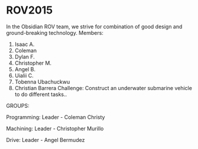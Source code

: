 # ROV2015

In the Obsidian ROV team, we strive for combination of good design and ground-breaking technology.
Members:

1. Isaac A.
2. Coleman 
3. Dylan F.
4. Christopher M.
5. Angel B.
6. Uialii C.
7. Tobenna Ubachuckwu
8. Christian Barrera
Challenge: Construct an underwater submarine vehicle to do different tasks..

GROUPS:

Programming: Leader - Coleman Christy

Machining: Leader - Christopher Murillo

Drive: Leader - Angel Bermudez
